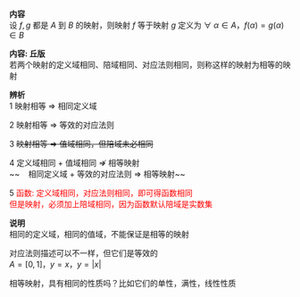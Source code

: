 **内容**  
设 $f,g$ 都是 $A$ 到 $B$ 的映射，则映射 $f$ 等于映射 $g$ 定义为 $\forall\ \alpha\in A，f(\alpha)=g(\alpha)\in B$  
  
**内容: 丘版**  
若两个映射的定义域相同、陪域相同、对应法则相同，则称这样的映射为相等的映射  
  
**辨析**  
1 映射相等 $\Rightarrow$ 相同定义域  
  
2 映射相等 $\Rightarrow$ 等效的对应法则  
  
3 ~~映射相等 $\Rightarrow$ 值域相同，但陪域未必相同~~  
  
4 定义域相同 $+$ 值域相同 $\not\Rightarrow$ 相等映射  
~~ $\enspace$ 相同定义域 $+$ 等效的对应法则 $\Rightarrow$ 相等映射~~  
  
5 <font color=red>函数: 定义域相同，对应法则相同，即可得函数相同</font>  
<font color=red>但是映射，必须加上陪域相同，因为函数默认陪域是实数集</font>  
  
**说明**  
相同的定义域，相同的值域，不能保证是相等的映射  
  
对应法则描述可以不一样，但它们是等效的  
 $A=[0,1]，y=x，y=|x|$  
  
相等映射，具有相同的性质吗？比如它们的单性，满性，线性性质  
